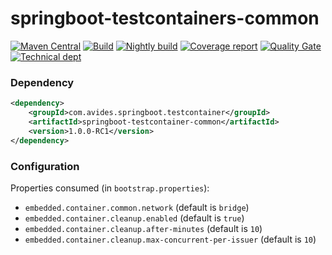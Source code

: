 # springboot-testcontainers-common

[![Maven Central](https://img.shields.io/maven-metadata/v/http/central.maven.org/maven2/com/avides/springboot/testcontainer/springboot-testcontainer-common/maven-metadata.xml.svg)](https://search.maven.org/#search%7Cgav%7C1%7Cg%3A%22com.avides.springboot.testcontainer%22%20AND%20a%3A%22springboot-testcontainer-common%22)
[![Build](https://github.com/springboot-testcontainer/springboot-testcontainer-common/workflows/release/badge.svg)](https://github.com/springboot-testcontainer/springboot-testcontainer-common/actions)
[![Nightly build](https://github.com/springboot-testcontainer/springboot-testcontainer-common/workflows/nightly/badge.svg)](https://github.com/springboot-testcontainer/springboot-testcontainer-common/actions)
[![Coverage report](https://sonarcloud.io/api/project_badges/measure?project=springboot-testcontainer_springboot-testcontainer-common&metric=coverage)](https://sonarcloud.io/dashboard?id=springboot-testcontainer_springboot-testcontainer-common)
[![Quality Gate](https://sonarcloud.io/api/project_badges/measure?project=springboot-testcontainer_springboot-testcontainer-common&metric=alert_status)](https://sonarcloud.io/dashboard?id=springboot-testcontainer_springboot-testcontainer-common)
[![Technical dept](https://sonarcloud.io/api/project_badges/measure?project=springboot-testcontainer_springboot-testcontainer-common&metric=sqale_index)](https://sonarcloud.io/dashboard?id=springboot-testcontainer_springboot-testcontainer-common)

### Dependency
```xml
<dependency>
	<groupId>com.avides.springboot.testcontainer</groupId>
	<artifactId>springboot-testcontainer-common</artifactId>
	<version>1.0.0-RC1</version>
</dependency>
```

### Configuration
Properties consumed (in `bootstrap.properties`):
- `embedded.container.common.network` (default is `bridge`)
- `embedded.container.cleanup.enabled` (default is `true`)
- `embedded.container.cleanup.after-minutes` (default is `10`)
- `embedded.container.cleanup.max-concurrent-per-issuer` (default is `10`)
